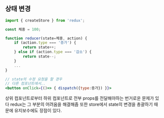 
## 상태 변경

```jsx
import { createStore } from 'redux';

const 체중 = 100;

function reducer(state=체중, action) {
	if (action.type === '증가') {
		return state++;
	} else if (action.type === '감소') {
		return state--;
	}
	...
}

// state의 수정 요청을 할 경우
// 다른 컴포넌트에서..
<button onClick={()=> { dispatch({type:증가}) }}>
```

상위 컴포넌트로부터 하위 컴포넌트로 전부 props를 전달해야하는 번거로운 문제가 있다
redux는 그 부분의 어려움을 해결해줌
또한 store에서 state의 변경을 총괄하기 때문에 유지보수에도 장점이 있다.
